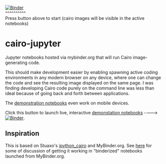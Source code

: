 [![Binder](https://mybinder.org/badge.svg)](https://mybinder.org/v2/gh/stuaxo/cairo-jupyter/master?filepath=index.ipynb)  
^^^^^^^^^^  
Press button above to start (cairo images will be visible in the active notebooks)


# cairo-jupyter

Jupyter notebooks hosted via mybinder.org that will run Cairo image-generating code.

This should make development easier by enabling spawning active coding environments in any modern browser on any device, where one can change the code and see the resulting image displayed on the same page. I was finding developing Cairo code purely on the command line was less than ideal because of going back and forth between applications.

The [demonstration notebooks](https://mybinder.org/v2/gh/stuaxo/cairo-jupyter/master?filepath=index.ipynb) even work on mobile devices.

Click this button to launch live, interactive [demonstation notebooks](http://mybinder.org/repo/stuaxo/cairo-jupyter) ----> [![Binder](https://mybinder.org/badge.svg)](https://mybinder.org/v2/gh/stuaxo/cairo-jupyter/master?filepath=index.ipynb).

## Inspiration

This is based on Stuaxo's [ipython_cairo](https://github.com/stuaxo/ipython_cairo) and MyBinder.org. See [here](https://github.com/stuaxo/ipython_cairo/issues/4#issuecomment-355009047) for some of discussion of getting it working in "binderized" notebooks launched from MyBinder.org.
